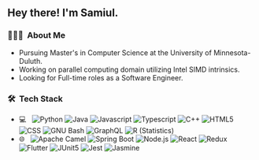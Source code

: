 <!-- <img src="https://raw.githubusercontent.com/samiu/AVS1508/master/assets/Aditya%20Vikram%20Singh%20Banner.png"> -->

<h2> Hey there! I'm Samiul.</h2>

<h3> 👨🏻‍💻 &nbsp;About Me </h3>

- Pursuing Master's in Computer Science at the University of Minnesota-Duluth.
- Working on parallel computing domain utilizing Intel SIMD intrinsics.
- Looking for Full-time roles as a Software Engineer.

<h3> 🛠 &nbsp;Tech Stack</h3>

- 💻 &nbsp;
  ![Python](https://img.shields.io/badge/-Python-333333?style=flat&logo=python)
  ![Java](https://img.shields.io/badge/-Java-333333?style=flat&logo=java)
  ![Javascript](https://img.shields.io/badge/-Javascript-333333?style=flat&logo=javascript)
  ![Typescript](https://img.shields.io/badge/-TypeScript-333333?style=flat&logo=typescript)
  ![C++](https://img.shields.io/badge/-C++-333333?style=flat&logo=C%2B%2B)
  ![HTML5](https://img.shields.io/badge/-HTML5-333333?style=flat&logo=HTML5)
  ![CSS](https://img.shields.io/badge/-CSS-333333?style=flat&logo=CSS3)
  ![GNU Bash](https://img.shields.io/badge/-GNU%20Bash-333333?style=flat&logo=gnubash)
  ![GraphQL](https://img.shields.io/badge/-GraphQL-333333?style=flat&logo=graphql&logoColor=E10098)
  ![R (Statistics)](https://img.shields.io/badge/-R-333333?style=flat&logo=R)
- 🌐 &nbsp;
  ![Apache Camel](https://img.shields.io/badge/-Apache%20Camel-333333?style=flat&logo=camel)
  ![Spring Boot](https://img.shields.io/badge/-Spring%20Boot-333333?style=flat&logo=springboot)
  ![Node.js](https://img.shields.io/badge/-Node.js-333333?style=flat&logo=node.js)
  ![React](https://img.shields.io/badge/-React-333333?style=flat&logo=react)
  ![Redux](https://img.shields.io/badge/-Redux-333333?style=flat&logo=redux)
  ![Flutter](https://img.shields.io/badge/-Flutter-333333?style=flat&logo=flutter&logoColor=02569B)
  ![JUnit5](https://img.shields.io/badge/-JUnit5-333333?style=flat&logo=junit5)
  ![Jest](https://img.shields.io/badge/-Jest-333333?style=flat&logo=jest)
  ![Jasmine](https://img.shields.io/badge/-Jasmine-333333?style=flat&logo=jasmine)
<!--- 🛢 &nbsp;
  ![MySQL](https://img.shields.io/badge/-MySQL-333333?style=flat&logo=mysql)
  ![MongoDB](https://img.shields.io/badge/-MongoDB-333333?style=flat&logo=mongodb)
- ⚙️ &nbsp;
  ![Git](https://img.shields.io/badge/-Git-333333?style=flat&logo=git)
  ![GitHub](https://img.shields.io/badge/-GitHub-333333?style=flat&logo=github)
  ![Markdown](https://img.shields.io/badge/-Markdown-333333?style=flat&logo=markdown)
- 🔧 &nbsp;
  ![Visual Studio Code](https://img.shields.io/badge/-Visual%20Studio%20Code-333333?style=flat&logo=visual-studio-code&logoColor=007ACC)
  ![RStudio](https://img.shields.io/badge/-RStudio-333333?style=flat&logo=rstudio)
  ![Eclipse](https://img.shields.io/badge/-Eclipse-333333?style=flat&logo=eclipse-ide&logoColor=2C2255)
- 🖥 &nbsp;
  ![Illustrator](https://img.shields.io/badge/-Illustrator-333333?style=flat&logo=adobe-illustrator)
  ![Photoshop](https://img.shields.io/badge/-Photoshop-333333?style=flat&logo=adobe-photoshop)
  ![InDesign](https://img.shields.io/badge/-InDesign-333333?style=flat&logo=adobe-indesign)

<br/>

<a href="https://github.com/AVS1508">
  <img height="180em" src="https://github-readme-stats.vercel.app/api?username=AVS1508&theme=buefy&show_icons=true" />
  <img height="180em" src="https://github-readme-stats.vercel.app/api/top-langs/?username=AVS1508&theme=buefy&layout=compact" />
</a>

<br/>

<h3> 🤝🏻 &nbsp;Connect with Me </h3>

<p align="center">
<a href="https://www.adityavsingh.com/"><img alt="Website" src="https://img.shields.io/badge/Website-www.adityavsingh.com-blue?style=flat-square&logo=google-chrome"></a>
<a href="https://www.linkedin.com/in/AVS1508/"><img alt="LinkedIn" src="https://img.shields.io/badge/LinkedIn-Aditya%20Vikram%20Singh-blue?style=flat-square&logo=linkedin"></a>
<a href="https://www.instagram.com/adityavs_/"><img alt="Instagram" src="https://img.shields.io/badge/Instagram-adityavs__-blue?style=flat-square&logo=instagram"></a>
<a href="mailto:avsingh@umass.edu"><img alt="Email" src="https://img.shields.io/badge/Email-avsingh@umass.edu-blue?style=flat-square&logo=gmail"></a>
</p>

⭐️ From [AVS1508](https://github.com/AVS1508) -->
